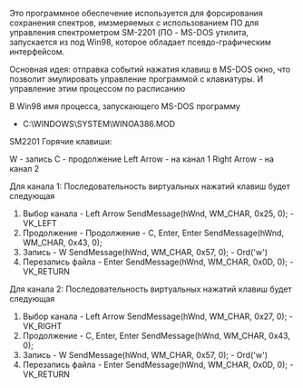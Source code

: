 Это программное обеспечение используется для форсирования сохранения спектров, имзмеряемых с использованием ПО 
для управления спектрометром SM-2201 (ПО - MS-DOS утилита, запускается из под Win98, которое обладает псевдо-графическим интерфейсом.

Основная идея: отправка событий нажатия клавиш в MS-DOS окно, что позволит эмулировать управление программой с клавиатуры. И управление
этим процессом по расписанию

В Win98 имя процесса, запускающего MS-DOS программу 
- C:\WINDOWS\SYSTEM\WINOA386.MOD

SM2201 Горячие клавиши:

W - запись
С - продолжение
Left Arrow - на канал 1
Right Arrow - на канал 2

Для канала 1: Последовательность виртуальных нажатий клавиш будет следующая

1. Выбор канала - Left Arrow
SendMessage(hWnd, WM_CHAR, 0x25, 0); - VK_LEFT
2. Продолжение - Продолжение - C, Enter, Enter
SendMessage(hWnd, WM_CHAR, 0x43, 0);
3. Запись - W
SendMessage(hWnd, WM_CHAR, 0x57, 0); - Ord('w')
4. Перезапись файла - Enter
SendMessage(hWnd, WM_CHAR, 0x0D, 0); - VK_RETURN

Для канала 2: Последовательность виртуальных нажатий клавиш будет следующая

1. Выбор канала - Left Arrow
SendMessage(hWnd, WM_CHAR, 0x27, 0); - VK_RIGHT
2. Продолжение - C, Enter, Enter
SendMessage(hWnd, WM_CHAR, 0x43, 0);
3. Запись - W
SendMessage(hWnd, WM_CHAR, 0x57, 0); - Ord('w')
4. Перезапись файла - Enter
SendMessage(hWnd, WM_CHAR, 0x0D, 0); - VK_RETURN
